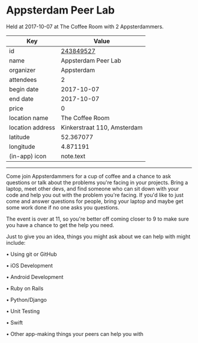 # Appsterdam Peer Lab
Held at 2017-10-07 at The Coffee Room with 2 Appsterdammers.
        
|Key|Value
|---|---|
|id|[243849527](https://www.meetup.com/appsterdam/events/243849527/)|
|name|Appsterdam Peer Lab|
|organizer|Appsterdam|
|attendees|2|
|begin date|2017-10-07|
|end date|2017-10-07|
|price|0|
|location name|The Coffee Room|
|location address|Kinkerstraat 110, Amsterdam|
|latitude|52.367077|
|longitude|4.871191|
|(in-app) icon|note.text|

---

Come join Appsterdammers for a cup of coffee and a chance to ask questions or talk about the problems you're facing in your projects. Bring a laptop, meet other devs, and find someone who can sit down with your code and help you out with the problem you're facing. If you'd like to just come and answer questions for people, bring your laptop and maybe get some work done if no one asks you questions.

The event is over at 11, so you're better off coming closer to 9 to make sure you have a chance to get the help you need.

Just to give you an idea, things you might ask about we can help with might include:

• Using git or GitHub

• iOS Development

• Android Development

• Ruby on Rails

• Python/Django

• Unit Testing

• Swift

• Other app-making things your peers can help you with


